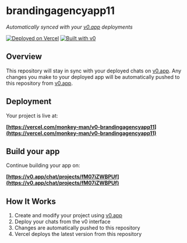 # brandingagencyapp11

*Automatically synced with your [v0.app](https://v0.app) deployments*

[![Deployed on Vercel](https://img.shields.io/badge/Deployed%20on-Vercel-black?style=for-the-badge&logo=vercel)](https://vercel.com/monkey-man/v0-brandingagencyapp11)
[![Built with v0](https://img.shields.io/badge/Built%20with-v0.app-black?style=for-the-badge)](https://v0.app/chat/projects/fM07iZWBPUf)

## Overview

This repository will stay in sync with your deployed chats on [v0.app](https://v0.app).
Any changes you make to your deployed app will be automatically pushed to this repository from [v0.app](https://v0.app).

## Deployment

Your project is live at:

**[https://vercel.com/monkey-man/v0-brandingagencyapp11](https://vercel.com/monkey-man/v0-brandingagencyapp11)**

## Build your app

Continue building your app on:

**[https://v0.app/chat/projects/fM07iZWBPUf](https://v0.app/chat/projects/fM07iZWBPUf)**

## How It Works

1. Create and modify your project using [v0.app](https://v0.app)
2. Deploy your chats from the v0 interface
3. Changes are automatically pushed to this repository
4. Vercel deploys the latest version from this repository
